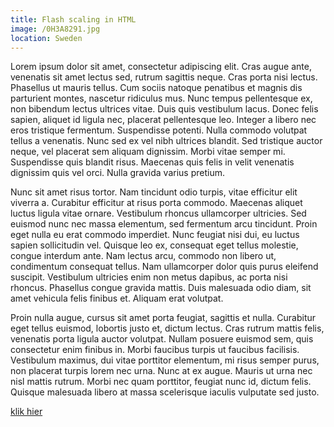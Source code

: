 ```yaml
---
title: Flash scaling in HTML
image: /0H3A8291.jpg
location: Sweden
---
```



Lorem ipsum dolor sit amet, consectetur adipiscing elit. Cras augue ante, venenatis sit amet lectus sed, rutrum sagittis neque. Cras porta nisi lectus. Phasellus ut mauris tellus. Cum sociis natoque penatibus et magnis dis parturient montes, nascetur ridiculus mus. Nunc tempus pellentesque ex, non bibendum lectus ultrices vitae. Duis quis vestibulum lacus. Donec felis sapien, aliquet id ligula nec, placerat pellentesque leo. Integer a libero nec eros tristique fermentum. Suspendisse potenti. Nulla commodo volutpat tellus a venenatis. Nunc sed ex vel nibh ultrices blandit. Sed tristique auctor neque, vel placerat sem aliquam dignissim. Morbi vitae semper mi. Suspendisse quis blandit risus. Maecenas quis felis in velit venenatis dignissim quis vel orci. Nulla gravida varius pretium.

Nunc sit amet risus tortor. Nam tincidunt odio turpis, vitae efficitur elit viverra a. Curabitur efficitur at risus porta commodo. Maecenas aliquet luctus ligula vitae ornare. Vestibulum rhoncus ullamcorper ultricies. Sed euismod nunc nec massa elementum, sed fermentum arcu tincidunt. Proin eget nulla eu erat commodo imperdiet. Nunc feugiat nisi dui, eu luctus sapien sollicitudin vel. Quisque leo ex, consequat eget tellus molestie, congue interdum ante. Nam lectus arcu, commodo non libero ut, condimentum consequat tellus. Nam ullamcorper dolor quis purus eleifend suscipit. Vestibulum ultricies enim non metus dapibus, ac porta nisi rhoncus. Phasellus congue gravida mattis. Duis malesuada odio diam, sit amet vehicula felis finibus et. Aliquam erat volutpat.

Proin nulla augue, cursus sit amet porta feugiat, sagittis et nulla. Curabitur eget tellus euismod, lobortis justo et, dictum lectus. Cras rutrum mattis felis, venenatis porta ligula auctor volutpat. Nullam posuere euismod sem, quis consectetur enim finibus in. Morbi faucibus turpis ut faucibus facilisis. Vestibulum maximus, dui vitae porttitor elementum, mi risus semper purus, non placerat turpis lorem nec urna. Nunc at ex augue. Mauris ut urna nec nisl mattis rutrum. Morbi nec quam porttitor, feugiat nunc id, dictum felis. Quisque malesuada libero at massa scelerisque iaculis vulputate sed justo.

[klik hier](/city-life/)